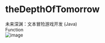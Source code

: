 # theDepthOfTomorrow
未来深渊：文本冒险游戏开发 (Java)  
Function  
![image](https://github.com/Xujiangjing/github_gif/blob/main/theDepthOfTomorrow_1.gif)  

